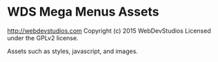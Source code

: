 # WDS Mega Menus Assets #
http://webdevstudios.com
Copyright (c) 2015 WebDevStudios
Licensed under the GPLv2 license.

Assets such as styles, javascript, and images.
